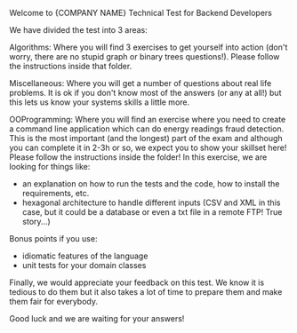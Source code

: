 Welcome to {COMPANY NAME} Technical Test for Backend Developers

We have divided the test into 3 areas:

Algorithms: Where you will find 3 exercises to get yourself into action (don't worry, there are no stupid graph or binary trees questions!). Please follow the instructions inside that folder.

Miscellaneous: Where you will get a number of questions about real life problems. It is ok if you don't know most of the answers (or any at all!) but this lets us know your systems skills a little more.

OOProgramming: Where you will find an exercise where you need to create a command line application which can do energy readings fraud detection. This is the most important (and the longest) part of the exam and although you can complete it in 2-3h or so, we expect you to show your skillset here! Please follow the instructions inside the folder!
In this exercise, we are looking for things like:

- an explanation on how to run the tests and the code, how to install the requirements, etc.
- hexagonal architecture to handle different inputs (CSV and XML in this case, but it could be a database or even a txt file in a remote FTP! True story...)

Bonus points if you use:

- idiomatic features of the language
- unit tests for your domain classes

Finally, we would appreciate your feedback on this test.
We know it is tedious to do them but it also takes a lot of time to prepare them and make them fair for everybody.

Good luck and we are waiting for your answers!
